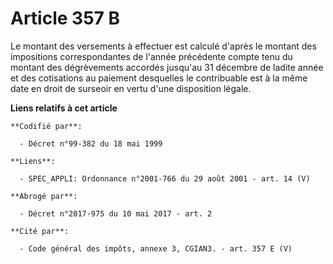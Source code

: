 # Article 357 B

Le montant des versements à effectuer est calculé d'après le montant des impositions correspondantes de l'année précédente
compte tenu du montant des dégrèvements accordés jusqu'au 31 décembre de ladite année et des cotisations au paiement
desquelles le contribuable est  à la même date  en droit de surseoir en vertu d'une disposition légale.

**Liens relatifs à cet article**

	**Codifié par**:

	  - Décret n°99-382 du 18 mai 1999

	**Liens**:

	  - SPEC_APPLI: Ordonnance n°2001-766 du 29 août 2001 - art. 14 (V)

	**Abrogé par**:

	  - Décret n°2017-975 du 10 mai 2017 - art. 2

	**Cité par**:

	  - Code général des impôts, annexe 3, CGIAN3. - art. 357 E (V)
